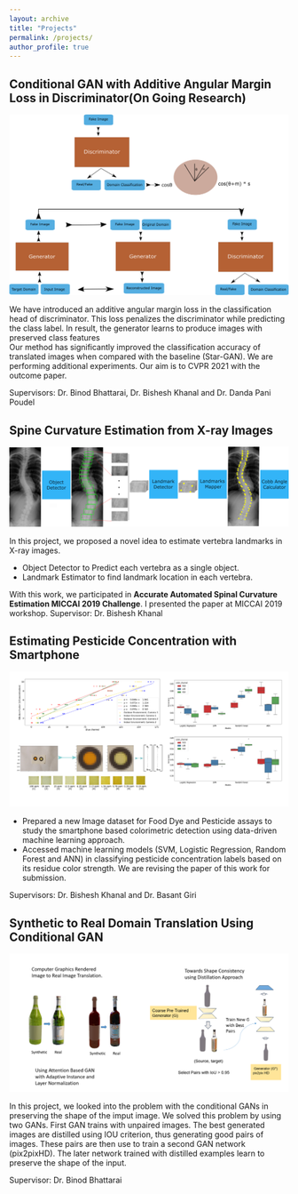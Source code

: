 ```yaml
---
layout: archive
title: "Projects"
permalink: /projects/
author_profile: true
---
```


## Conditional GAN with Additive Angular Margin Loss in Discriminator(On Going Research) ##
![pipeline](/images/AAM-GAN.png)

We have introduced an additive angular margin loss in the classification head of discriminator. 
This loss penalizes the discriminator while predicting the class label. In result, the generator learns to produce images with preserved class features   
Our method has significantly improved the classification accuracy of translated images when compared with the baseline (Star-GAN).
We are performing additional experiments. Our aim is to CVPR 2021 with the outcome paper.

Supervisors: Dr. Binod Bhattarai, Dr. Bishesh Khanal and Dr. Danda Pani Poudel

## Spine Curvature Estimation from X-ray Images  ##
![pipeline](/images/spine.png)

In this project, we proposed a novel idea to estimate vertebra landmarks in X-ray images.
- Object Detector to Predict each vertebra as a single object.
- Landmark Estimator to find landmark location in each vertebra.

With this work, we participated in **Accurate Automated Spinal Curvature Estimation MICCAI 2019 Challenge**. I presented the paper at MICCAI 2019 workshop.
Supervisor: Dr. Bishesh Khanal
  


## Estimating Pesticide Concentration with Smartphone  ##
![pipeline](/images/pesticide.png)

- Prepared a new Image dataset for Food Dye and Pesticide assays to study the smartphone based colorimetric detection using data-driven machine learning approach.
- Accessed machine learning models (SVM, Logistic Regression, Random Forest and ANN) in classifying pesticide concentration labels based on its residue color strength.
We are revising the paper of this work for submission.

Supervisors: Dr. Bishesh Khanal and Dr. Basant Giri

## Synthetic to Real Domain Translation Using Conditional GAN  ##
![pipeline](/images/gan.png)

In this project, we looked into the problem with the conditional GANs in preserving the shape of the imput image. We solved this problem by using two GANs. 
First GAN trains with unpaired images. The best generated images are distilled using IOU criterion, thus generating good pairs of images. These pairs are then use 
to train a second GAN network (pix2pixHD). The later network trained with distilled examples learn to preserve the shape of the input.

Supervisor: Dr. Binod Bhattarai 
